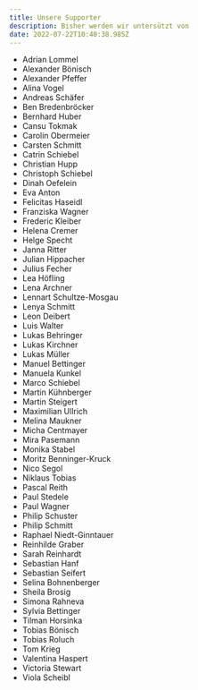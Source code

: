 ```yaml
---
title: Unsere Supporter
description: Bisher werden wir untersützt von
date: 2022-07-22T10:40:38.985Z
---
```



* Adrian Lommel
* Alexander Bönisch
* Alexander Pfeffer
* Alina Vogel
* Andreas Schäfer
* Ben Bredenbröcker
* Bernhard Huber
* Cansu Tokmak
* Carolin Obermeier
* Carsten Schmitt
* Catrin Schiebel
* Christian Hupp
* Christoph Schiebel
* Dinah Oefelein
* Eva Anton
* Felicitas Haseidl
* Franziska Wagner
* Frederic Kleiber
* Helena Cremer
* Helge Specht
* Janna Ritter
* Julian Hippacher
* Julius Fecher
* Lea Höfling
* Lena Archner
* Lennart Schultze-Mosgau
* Lenya Schmitt
* Leon Deibert
* Luis Walter
* Lukas Behringer
* Lukas Kirchner
* Lukas Müller
* Manuel Bettinger
* Manuela Kunkel
* Marco Schiebel
* Martin Kühnberger
* Martin Steigert
* Maximilian Ullrich
* Melina Maukner
* Micha Centmayer
* Mira Pasemann
* Monika Stabel
* Moritz Benninger-Kruck
* Nico Segol
* Niklaus Tobias
* Pascal Reith
* Paul Stedele
* Paul Wagner
* Philip Schuster
* Philip Schmitt
* Raphael Niedt-Ginntauer
* Reinhilde Graber
* Sarah Reinhardt
* Sebastian Hanf
* Sebastian Seifert
* Selina Bohnenberger
* Sheila Brosig
* Simona Rahneva
* Sylvia Bettinger
* Tilman Horsinka
* Tobias Bönisch
* Tobias Roluch
* Tom Krieg
* Valentina Haspert
* Victoria Stewart
* Viola Scheibl